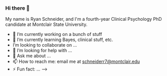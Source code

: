 ### Hi there 👋

My name is Ryan Schneider, and I'm a fourth-year Clinical Psychology PhD candidate at Montclair State University.

- 🔭 I’m currently working on a bunch of stuff
- 🌱 I’m currently learning Bayes, clinical stuff, etc.
- I’m looking to collaborate on ...
- 🤔 I’m looking for help with ...
- 💬 Ask me about ...
- 📫 How to reach me: email me at schneiderr7@montclair.edu
- ⚡ Fun fact: ...
-->
